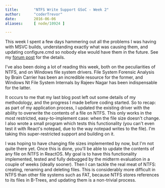 ```yaml
---
title:       "NTFS Write Support GSoC - Week 2"
author:      "coderTrevor"
date:        2016-06-06
aliases:     [ node/10924 ]

---
```


This week I spent a few days hammering out all the problems I was having with MSVC builds, understanding exactly what was causing them, and updating configure.cmd so nobody else would have them in the future. See my <a href="https://www.reactos.org/forum/viewtopic.php?f=2&t=15472#p121853">forum post</a> for the details.

I've also been doing a lot of reading this week, both on the peculiarities of NTFS, and on Windows file system drivers. File System Forensic Analysis by Brain Carrier has been an incredible resource for the former, and Windows Nt File System Internals by Rajeev Nagar has been indispensable for the latter.

It occurs to me that my last blog post left out some details of my methodology, and the progress I made before coding started. So to recap: as part of my application process, I updated the existing  driver with the ability to overwrite the contents of a file on NTFS. This only works in the most restricted, easy-to-implement case: when the file size doesn't change. I also wrote a small program which tests this functionality (you can't even test it with React's notepad, due to the way notepad writes to the file). I'm taking this super-restricted support and building on it.

I was hoping to have changing file sizes implemented by now, but I'm not quite there yet. Once this is done, you'll be able to update the contents of any file on NTFS in ReactOS. My goal is to have this functionality implemented, tested and fully debugged by the midterm evaluation in a couple of weeks (ideally sooner). Then I can tackle the real meat of NTFS: creating, renaming and deleting files. This is considerably more difficult in NTFS than other file systems such as FAT, because NTFS stores references to its files in B-Trees, and updating them is a non-trivial process.
